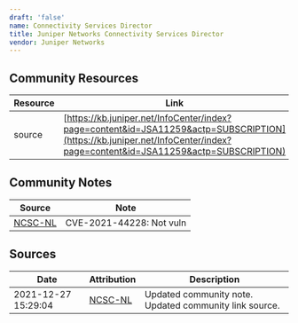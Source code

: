 ```yaml
---
draft: 'false'
name: Connectivity Services Director
title: Juniper Networks Connectivity Services Director
vendor: Juniper Networks
---
```



## Community Resources
| Resource | Link |
| --- | --- |
| source | [https://kb.juniper.net/InfoCenter/index?page=content&id=JSA11259&actp=SUBSCRIPTION](https://kb.juniper.net/InfoCenter/index?page=content&id=JSA11259&actp=SUBSCRIPTION) |

## Community Notes
| Source | Note |
| --- | --- |
| [NCSC-NL](https://github.com/NCSC-NL/log4shell/blob/main/software/README.md) | CVE-2021-44228: Not vuln </ul> |

## Sources
| Date | Attribution | Description |
| --- | --- | --- |
| 2021-12-27 15:29:04 | [NCSC-NL](https://github.com/NCSC-NL/log4shell/blob/main/software/README.md) | Updated community note. Updated community link source.  |
